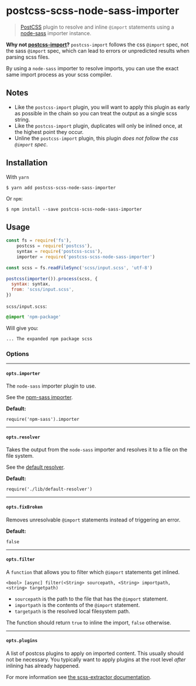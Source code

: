 # postcss-scss-node-sass-importer

> [PostCSS](https://github.com/postcss/postcss) plugin to resolve and inline `@import` statements using a [node-sass](https://github.com/sass/node-sass) importer instance.

**Why not [postcss-import](https://github.com/postcss/postcss-import)?** `postcss-import` follows the css `@import` spec, not the sass `@import` spec, which can lead to errors or unpredicted results when parsing scss files.

By using a `node-sass` importer to resolve imports, you can use the exact same import process as your scss compiler.

## Notes

* Like the `postcss-import` plugin, you will want to apply this plugin as early as possible in the chain so you can treat the output as a single scss string.
* Like the `postcss-import` plugin, duplicates will only be inlined once, at the highest point they occur.
* Unline the `postcss-import` plugin, this plugin _does not follow the css `@import` spec_.

## Installation

With `yarn`

```
$ yarn add postcss-scss-node-sass-importer
```

Or `npm`:

```
$ npm install --save postcss-scss-node-sass-importer
```

## Usage

```js
const fs = require('fs'),
	postcss = require('postcss'),
	syntax = require('postcss-scss'),
	importer = require('postcss-scss-node-sass-importer')
	
const scss = fs.readFileSync('scss/input.scss', 'utf-8')
	
postcss(importer()).process(scss, {
  syntax: syntax,
  from: 'scss/input.scss',
})
```

`scss/input.scss`:

```css
@import 'npm-package'
```

Will give you:

```css
... The expanded npm package scss
```

### Options

-----------------------------
#### `opts.importer`

The `node-sass` importer plugin to use.

See the [npm-sass importer](https://github.com/lennym/npm-sass/blob/master/lib/importer.js).

**Default:**

`require('npm-sass').importer`

-----------------------------
#### `opts.resolver`

Takes the output from the `node-sass` importer and resolves it to a file on the file system.

See the [default resolver](https://github.com/christophersmith262/scss-extractor/blob/master/packages/postcss-scss-node-sass-importer/lib/default-resolver.js).

**Default:**

`require('./lib/default-resolver')`

-----------------------------
#### `opts.fixBroken`

Removes unresolvable `@import` statements instead of triggering an error.

**Default:**

`false`

-----------------------------
#### `opts.filter`

A `function` that allows you to filter which `@import` statements get inlined.

```
<bool> [async] filter(<String> sourcepath, <String> importpath, <string> targetpath)
```

* `sourcepath` is the path to the file that has the `@import` statement.
* `importpath` is the contents of the `@import` statement.
* `targetpath` is the resolved local filesystem path.


The function should return `true` to inline the import, `false` otherwise.

-----------------------------
#### `opts.plugins`

A list of postcss plugins to apply on imported content. This usually should not be necessary. You typically want to apply plugins at the root level _after_ inlining has already happened.

For more information see [the scss-extractor documentation](https://github.com/christophersmith262/scss-extractor).
